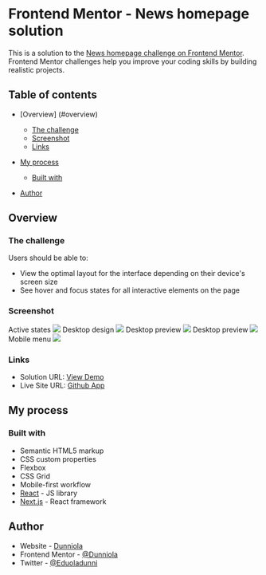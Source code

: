 # Frontend Mentor - News homepage solution

This is a solution to the [News homepage challenge on Frontend Mentor](https://www.frontendmentor.io/challenges/news-homepage-H6SWTa1MFl). Frontend Mentor challenges help you improve your coding skills by building realistic projects. 

## Table of contents

- [Overview] (#overview)
  - [The challenge](#the-challenge)
  - [Screenshot](#screenshot)
  - [Links](#links)
- [My process](#my-process)
  - [Built with](#built-with)
  
- [Author](#author)

## Overview

### The challenge

Users should be able to:

- View the optimal layout for the interface depending on their device's screen size
- See hover and focus states for all interactive elements on the page

### Screenshot
Active states
![](./src/design/active-states.jpg)
Desktop design
![](./src/design/desktop-design.jpg)
Desktop preview
![](./src/design/desktop-preview.jpg)
Desktop preview
![](./src/design/mobile-design.jpg)
Mobile menu
![](./src/design/mobile-menu.jpg)

### Links

- Solution URL: [View Demo](https://github.com/Dunniola/News-homepage-main.git)
- Live Site URL: [Github App](https://your-live-site-url.com)

## My process

### Built with

- Semantic HTML5 markup
- CSS custom properties
- Flexbox
- CSS Grid
- Mobile-first workflow
- [React](https://reactjs.org/) - JS library
- [Next.js](https://nextjs.org/) - React framework



## Author

- Website - [Dunniola](https://www.your-site.com)
- Frontend Mentor - [@Dunniola](https://www.frontendmentor.io/profile/Dunniola)
- Twitter - [@Eduoladunni](https://www.twitter.com/Eduoladunni)

